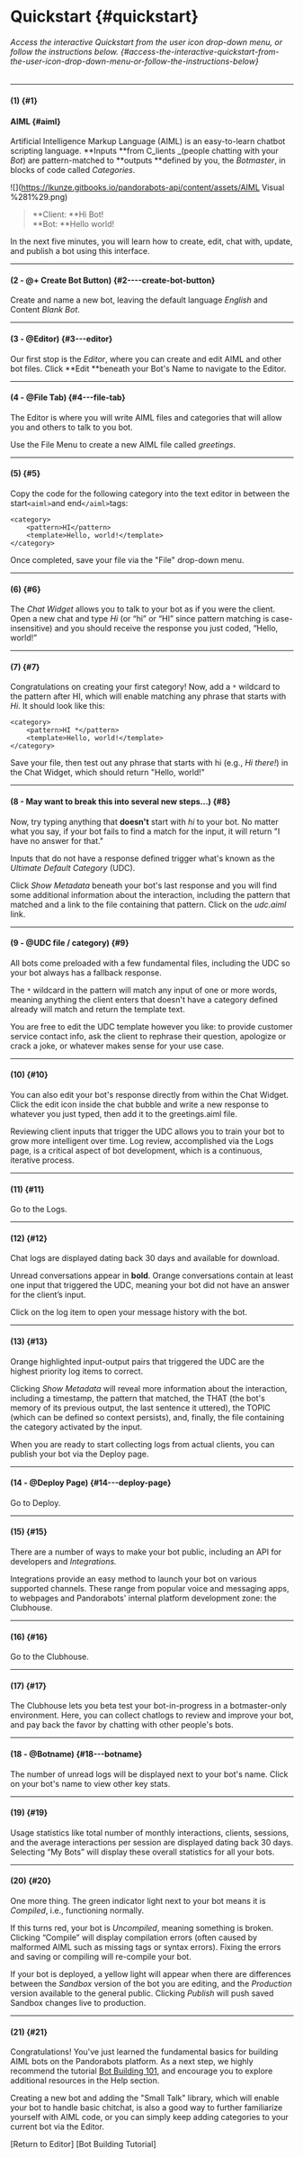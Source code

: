 # Quickstart {#quickstart}

###### Access the interactive Quickstart from the user icon drop-down menu, or follow the instructions below. {#access-the-interactive-quickstart-from-the-user-icon-drop-down-menu-or-follow-the-instructions-below}

---

#### \(1\) {#1}

#### AIML {#aiml}

Artificial Intelligence Markup Language \(AIML\) is an easy-to-learn chatbot scripting language. **Inputs **from C_lients _\(people chatting with your _Bot_\) are pattern-matched to **outputs **defined by you, the _Botmaster_, in blocks of code called _Categories_.

![](https://lkunze.gitbooks.io/pandorabots-api/content/assets/AIML Visual %281%29.png)

> **Client: **Hi Bot!  
> **Bot: **Hello world!

In the next five minutes, you will learn how to create, edit, chat with, update, and publish a bot using this interface.

---

#### \(2 - @+ Create Bot Button\) {#2----create-bot-button}

Create and name a new bot, leaving the default language _English_ and Content _Blank Bot_.

---

#### \(3 - @Editor\) {#3---editor}

Our first stop is the _Editor_, where you can create and edit AIML and other bot files. Click **Edit **beneath your Bot's Name to navigate to the Editor.

---

#### \(4 - @File Tab\) {#4---file-tab}

The Editor is where you will write AIML files and categories that will allow you and others to talk to you bot.

Use the File Menu to create a new AIML file called _greetings_.

---

#### \(5\) {#5}

Copy the code for the following category into the text editor in between the start`<aiml>`and end`</aiml>`tags:

```
<category>
    <pattern>HI</pattern>
    <template>Hello, world!</template>
</category>
```

Once completed, save your file via the "File" drop-down menu.

---

#### \(6\) {#6}

The _Chat Widget_ allows you to talk to your bot as if you were the client. Open a new chat and type _Hi_ \(or “hi” or “HI” since pattern matching is case-insensitive\) and you should receive the response you just coded, “Hello, world!”

---

#### \(7\) {#7}

Congratulations on creating your first category! Now, add a `*` wildcard to the pattern after HI, which will enable matching any phrase that starts with _Hi_. It should look like this:

```
<category>
    <pattern>HI *</pattern>
    <template>Hello, world!</template>
</category>
```

Save your file, then test out any phrase that starts with hi \(e.g., _Hi there!_\) in the Chat Widget, which should return "Hello, world!"

---

#### \(8 - May want to break this into several new steps...\) {#8}

Now, try typing anything that **doesn't** start with _hi_ to your bot. No matter what you say, if your bot fails to find a match for the input, it will return "I have no answer for that."

Inputs that do not have a response defined trigger what's known as the _Ultimate Default Category_ \(UDC\).

Click _Show Metadata_ beneath your bot's last response and you will find some additional information about the interaction, including the pattern that matched and a link to the file containing that pattern. Click on the _udc.aiml_ link.

---

#### \(9 - @UDC file / category\) {#9}

All bots come preloaded with a few fundamental files, including the UDC so your bot always has a fallback response.

The `*` wildcard in the pattern will match any input of one or more words, meaning anything the client enters that doesn't have a category defined already will match and return the template text.

You are free to edit the UDC template however you like: to provide customer service contact info, ask the client to rephrase their question, apologize or crack a joke, or whatever makes sense for your use case.

---

#### \(10\) {#10}

You can also edit your bot's response directly from within the Chat Widget. Click the edit icon inside the chat bubble and write a new response to whatever you just typed, then add it to the greetings.aiml file.

Reviewing client inputs that trigger the UDC allows you to train your bot to grow more intelligent over time. Log review, accomplished via the Logs page, is a critical aspect of bot development, which is a continuous, iterative process.

---

#### \(11\) {#11}

Go to the Logs.

---

#### \(12\) {#12}

Chat logs are displayed dating back 30 days and available for download.

Unread conversations appear in **bold**. Orange conversations contain at least one input that triggered the UDC, meaning your bot did not have an answer for the client’s input.

Click on the log item to open your message history with the bot.

---

#### \(13\) {#13}

Orange highlighted input-output pairs that triggered the UDC are the highest priority log items to correct.

Clicking _Show Metadata_ will reveal more information about the interaction, including a timestamp, the pattern that matched, the THAT \(the bot's memory of its previous output, the last sentence it uttered\), the TOPIC \(which can be defined so context persists\), and, finally, the file containing the category activated by the input.

When you are ready to start collecting logs from actual clients, you can publish your bot via the Deploy page.

---

#### \(14 - @Deploy Page\) {#14---deploy-page}

Go to Deploy.

---

#### \(15\) {#15}

There are a number of ways to make your bot public, including an API for developers and _Integrations._

Integrations provide an easy method to launch your bot on various supported channels. These range from popular voice and messaging apps, to webpages and Pandorabots' internal platform development zone: the Clubhouse.

---

#### \(16\) {#16}

Go to the Clubhouse.

---

#### \(17\) {#17}

The Clubhouse lets you beta test your bot-in-progress in a botmaster-only environment. Here, you can collect chatlogs to review and improve your bot, and pay back the favor by chatting with other people's bots.

---

#### \(18 - @Botname\) {#18---botname}

The number of unread logs will be displayed next to your bot's name. Click on your bot's name to view other key stats.

---

#### \(19\) {#19}

Usage statistics like total number of monthly interactions, clients, sessions, and the average interactions per session are displayed dating back 30 days. Selecting “My Bots” will display these overall statistics for all your bots.

---

#### \(20\) {#20}

One more thing. The green indicator light next to your bot means it is _Compiled_, i.e., functioning normally.

If this turns red, your bot is _Uncompiled_, meaning something is broken. Clicking “Compile” will display compilation errors \(often caused by malformed AIML such as missing tags or syntax errors\). Fixing the errors and saving or compiling will re-compile your bot.

If your bot is deployed, a yellow light will appear when there are differences between the _Sandbox_ version of the bot you are editing, and the _Production_ version available to the general public. Clicking _Publish_ will push saved Sandbox changes live to production.

---

#### \(21\) {#21}

Congratulations! You've just learned the fundamental basics for building AIML bots on the Pandorabots platform. As a next step, we highly recommend the tutorial [Bot Building 101](https://lkunze.gitbooks.io/pandorabots-api/content/building-bots/tutorial-building-bots-on-the-pandorabots-platform.html), and encourage you to explore additional resources in the Help section.

Creating a new bot and adding the "Small Talk" library, which will enable your bot to handle basic chitchat, is also a good way to further familiarize yourself with AIML code, or you can simply keep adding categories to your current bot via the Editor.

\[Return to Editor\] \[Bot Building Tutorial\]

